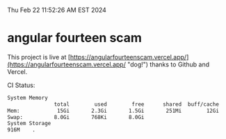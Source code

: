 Thu Feb 22 11:52:26 AM EST 2024

# angular fourteen scam


This project is live at [https://angularfourteenscam.vercel.app/](https://angularfourteenscam.vercel.app/ "dog!") thanks to Github and Vercel.

CI Status: 

```bash
System Memory
               total        used        free      shared  buff/cache   available
Mem:            15Gi       2.3Gi       1.5Gi       251Mi        12Gi        12Gi
Swap:          8.0Gi       768Ki       8.0Gi
System Storage
916M	.
```
